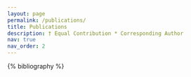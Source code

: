 ```yaml
---
layout: page
permalink: /publications/
title: Publications
description: † Equal Contribution * Corresponding Author
nav: true
nav_order: 2
---
```


<!-- _pages/publications.md -->

<!-- Bibsearch Feature -->

<!-- {% include bib_search.liquid %} -->

<div class="publications">

{% bibliography %}

</div>
